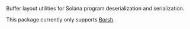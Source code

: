 Buffer layout utilities for Solana program deserialization and serialization.

This package currently only supports [Borsh](https://borsh.io/).
